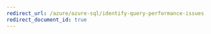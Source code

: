 ```yaml
---
redirect_url: /azure/azure-sql/identify-query-performance-issues
redirect_document_id: true
---
```

